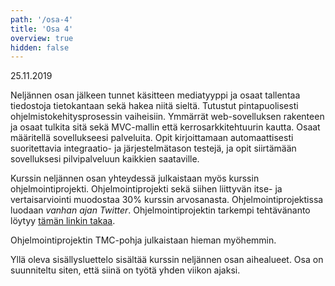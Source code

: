 ```yaml
---
path: '/osa-4'
title: 'Osa 4'
overview: true
hidden: false
---
```


<deadline>25.11.2019</deadline>

Neljännen osan jälkeen tunnet käsitteen mediatyyppi ja osaat tallentaa tiedostoja tietokantaan sekä hakea niitä sieltä. Tutustut pintapuolisesti ohjelmistokehitysprosessin vaiheisiin. Ymmärrät web-sovelluksen rakenteen ja osaat tulkita sitä sekä MVC-mallin että kerrosarkkitehtuurin kautta. Osaat määritellä sovellukseesi palveluita. Opit kirjoittamaan automaattisesti suoritettavia integraatio- ja järjestelmätason testejä, ja opit siirtämään sovelluksesi pilvipalveluun kaikkien saataville.

<text-box variant='hint' name='Projekti'>

Kurssin neljännen osan yhteydessä julkaistaan myös kurssin ohjelmointiprojekti. Ohjelmointiprojekti sekä siihen liittyvän itse- ja vertaisarviointi muodostaa 30% kurssin arvosanasta. Ohjelmointiprojektissa luodaan *vanhan ajan Twitter*. Ohjelmointiprojektin tarkempi tehtävänanto löytyy [tämän linkin takaa](https://web-palvelinohjelmointi-s19.mooc.fi/projekti).

Ohjelmointiprojektin TMC-pohja julkaistaan hieman myöhemmin.

</text-box>

<please-login></please-login>

<pages-in-this-section></pages-in-this-section>

Yllä oleva sisällysluettelo sisältää kurssin neljännen osan aihealueet. Osa on suunniteltu siten, että siinä on työtä yhden viikon ajaksi.

<exercises-in-this-section></exercises-in-this-section>
